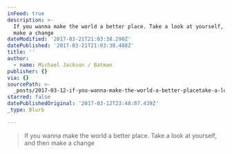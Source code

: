 ```yaml
---
inFeed: true
description: >-
  If you wanna make the world a better place. Take a look at yourself, and then
  make a change
dateModified: '2017-03-21T21:03:38.290Z'
datePublished: '2017-03-21T21:03:38.488Z'
title: ''
author:
  - name: Michael Jackson / Batman
publisher: {}
via: {}
sourcePath: >-
  _posts/2017-03-12-if-you-wanna-make-the-world-a-better-placetake-a-look-at-you.md
starred: false
datePublishedOriginal: '2017-03-12T23:48:07.439Z'
_type: Blurb

---
```

> If you wanna make the world a better place. Take a look at yourself, and then make a change